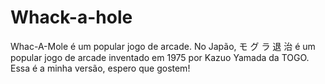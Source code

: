 # Whack-a-hole
Whac-A-Mole é um popular jogo de arcade. No Japão, モ グ ラ 退 治 é um popular jogo de arcade inventado em 1975 por Kazuo Yamada da TOGO. Essa é a minha versão, espero que gostem!
